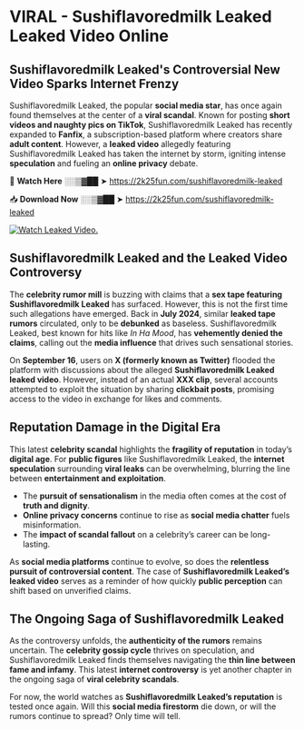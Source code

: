 # VIRAL - Sushiflavoredmilk Leaked Leaked Video Online

## **Sushiflavoredmilk Leaked's Controversial New Video Sparks Internet Frenzy**  

Sushiflavoredmilk Leaked, the popular **social media star**, has once again found themselves at the center of a **viral scandal**. Known for posting **short videos and naughty pics on TikTok**, Sushiflavoredmilk Leaked has recently expanded to **Fanfix**, a subscription-based platform where creators share **adult content**. However, a **leaked video** allegedly featuring Sushiflavoredmilk Leaked has taken the internet by storm, igniting intense **speculation** and fueling an **online privacy** debate.  

🔴 **Watch Here** ░░▒▓██ ➤ https://2k25fun.com/sushiflavoredmilk-leaked  

📥 **Download Now** ░░▒▓██ ➤ https://2k25fun.com/sushiflavoredmilk-leaked  

[![Watch Leaked Video.](https://miro.medium.com/v2/resize:fit:828/format:webp/1*cilzJN44JGOrTw9NJCrNHA.gif "Watch Leaked Video")](https://2k25fun.com/sushiflavoredmilk-leaked)

## **Sushiflavoredmilk Leaked and the Leaked Video Controversy**  

The **celebrity rumor mill** is buzzing with claims that a **sex tape featuring Sushiflavoredmilk Leaked** has surfaced. However, this is not the first time such allegations have emerged. Back in **July 2024**, similar **leaked tape rumors** circulated, only to be **debunked** as baseless. Sushiflavoredmilk Leaked, best known for hits like *In Ha Mood*, has **vehemently denied the claims**, calling out the **media influence** that drives such sensational stories.  

On **September 16**, users on **X (formerly known as Twitter)** flooded the platform with discussions about the alleged **Sushiflavoredmilk Leaked leaked video**. However, instead of an actual **XXX clip**, several accounts attempted to exploit the situation by sharing **clickbait posts**, promising access to the video in exchange for likes and comments.  

## **Reputation Damage in the Digital Era**  

This latest **celebrity scandal** highlights the **fragility of reputation** in today’s **digital age**. For **public figures** like Sushiflavoredmilk Leaked, the **internet speculation** surrounding **viral leaks** can be overwhelming, blurring the line between **entertainment and exploitation**.  

- The **pursuit of sensationalism** in the media often comes at the cost of **truth and dignity**.  
- **Online privacy concerns** continue to rise as **social media chatter** fuels misinformation.  
- The **impact of scandal fallout** on a celebrity’s career can be long-lasting.  

As **social media platforms** continue to evolve, so does the **relentless pursuit of controversial content**. The case of **Sushiflavoredmilk Leaked’s leaked video** serves as a reminder of how quickly **public perception** can shift based on unverified claims.  

## **The Ongoing Saga of Sushiflavoredmilk Leaked**  

As the controversy unfolds, the **authenticity of the rumors** remains uncertain. The **celebrity gossip cycle** thrives on speculation, and Sushiflavoredmilk Leaked finds themselves navigating the **thin line between fame and infamy**. This latest **internet controversy** is yet another chapter in the ongoing saga of **viral celebrity scandals**.  

For now, the world watches as **Sushiflavoredmilk Leaked’s reputation** is tested once again. Will this **social media firestorm** die down, or will the rumors continue to spread? Only time will tell.